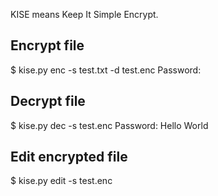 KISE means Keep It Simple Encrypt.


## Encrypt file
$ kise.py enc -s test.txt -d test.enc
Password:

## Decrypt file
$ kise.py dec -s test.enc
Password:
Hello World

## Edit encrypted file
$ kise.py edit -s test.enc
